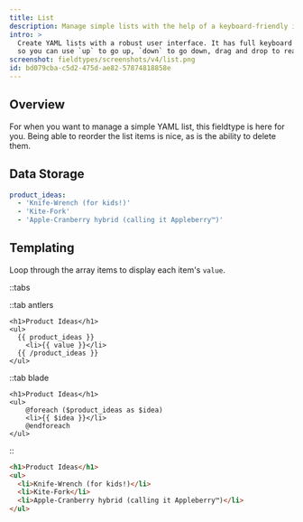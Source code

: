 ```yaml
---
title: List
description: Manage simple lists with the help of a keyboard-friendly interface.
intro: >
  Create YAML lists with a robust user interface. It has full keyboard controls
  so you can use `up` to go up, `down` to go down, drag and drop to rearrange the order, and click an item to select it and begin editing.
screenshot: fieldtypes/screenshots/v4/list.png
id: bd079cba-c5d2-475d-ae82-57874818858e
---
```

## Overview

For when you want to manage a simple YAML list, this fieldtype is here for you. Being able to reorder the list items is nice, as is the ability to delete them.

## Data Storage

``` yaml
product_ideas:
  - 'Knife-Wrench (for kids!)'
  - 'Kite-Fork'
  - 'Apple-Cranberry hybrid (calling it Appleberry™)'
```

## Templating

Loop through the array items to display each item's `value`.

::tabs

::tab antlers
```antlers
<h1>Product Ideas</h1>
<ul>
  {{ product_ideas }}
    <li>{{ value }}</li>
  {{ /product_ideas }}
</ul>
```

::tab blade
```blade
<h1>Product Ideas</h1>
<ul>
	@foreach ($product_ideas as $idea)
	<li>{{ $idea }}</li>
	@endforeach
</ul>
```
::

```html
<h1>Product Ideas</h1>
<ul>
  <li>Knife-Wrench (for kids!)</li>
  <li>Kite-Fork</li>
  <li>Apple-Cranberry hybrid (calling it Appleberry™)</li>
</ul>
```
